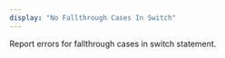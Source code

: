 ```yaml
---
display: "No Fallthrough Cases In Switch"
---
```


Report errors for fallthrough cases in switch statement.
